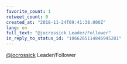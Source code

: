 ```yaml
---
favorite_count: 1
retweet_count: 0
created_at: "2018-11-24T09:41:38.000Z"
lang: en
full_text: "@jocrossick Leader/Follower"
in_reply_to_status_id: "1066265114846945281"
---
```


[@jocrossick](https://twitter.com/jocrossick) Leader/Follower

